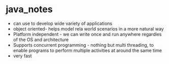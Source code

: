# java_notes
- can use to develop wide variety of applications
- object oriented- helps model rela world scenarios in a more natural way
- Platform independent - we can write once and run anywhere regardles of the OS and architecture
- Supports concurrent programming - nothing but multi threading, to enable programs to perform multiple activities at around the same time
- very fast
